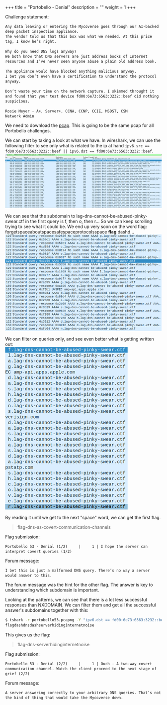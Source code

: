 +++
title = "Portobello - Denial"
description = ""
weight = 1
+++

Challenge statement:
```
Any data leaving or entering the Mycoverse goes through our AI-backed deep packet inspection appliance.
The vendor told us that this box was what we needed. At this price tag, I know he’s right.

Why do you need DNS logs anyway?
We both know that DNS servers are just address books of Internet resources and I’ve never seen anyone abuse a plain old address book.

The appliance would have blocked anything malicious anyway.
I bet you don’t even have a certification to understand the protocol anyway.

Don’t waste your time on the network capture, I skimmed throught it and found that your test device fd00:6e73:6563:3232::beef did nothing suspicious.

Rosie Meyer - A+, Server+, CCNA, CCNP, CCIE, MSDST, CSM
Network Admin
```

We need to download the [pcap](../portobello53.pcapng). This is going to be the same pcap for all Portobello challenges.

We can start by taking a look at what we have. In wireshark, we can use the following filter to see only what is related to the ip at hand `ipv6.src == fd00:6e73:6563:3232::beef || ipv6.dst == fd00:6e73:6563:3232::beef`.\
![1.png](1.png)

We can see that the subdomain to lag-dns-cannot-be-abused-pinky-swear.ctf in the first query is f, then o, then r... So we can keep scrolling trying to see what it could be. We end up very soon on the word flag:\
forgetspaceaboutspacesafespaceprotocolsspace **flag** dashd...\
![2.png](2.png)

We can filter on queries only, and see even better what is getting written out:\
![3.png](3.png)

By reading it until we get to the next "space" word, we can get the first flag.
> flag-dns-as-covert-communication-channels

Flag submission:
```
Portobello 53 - Denial (1/2)     |     1 | I hope the server can interpret covert queries (1/2)
```

Forum message:
```
I bet this is just a malformed DNS query. There’s no way a server would answer to this.
```

The forum message was the hint for the other flag. The answer is key to understanding which subdomain is important.

Looking at the patterns, we can see that there is a lot less successful responses than NXDOMAIN. We can filter them and get all the successful answer's subdomains together with this:
```bash
$ tshark -r portobello53.pcapng -Y "ipv6.dst == fd00:6e73:6563:3232::beef" | grep pinky | grep -v "No such" | awk '{print $13}' | cut -d. -f1 | tr -d '\n'
flagdashdnsdashserverhidinginternetnoise
```
This gives us the flag:
> flag-dns-serverhidinginternetnoise

Flag submission:
```
Portobello 53 - Denial (2/2)     |     1 | Ouch - A two-way covert communication channel. Watch the client proceed to the next stage of grief (2/2)
```

Forum message:
```
A server answering correctly to your arbitrary DNS queries. That’s not the kind of thing that would take the Mycoverse down.
```